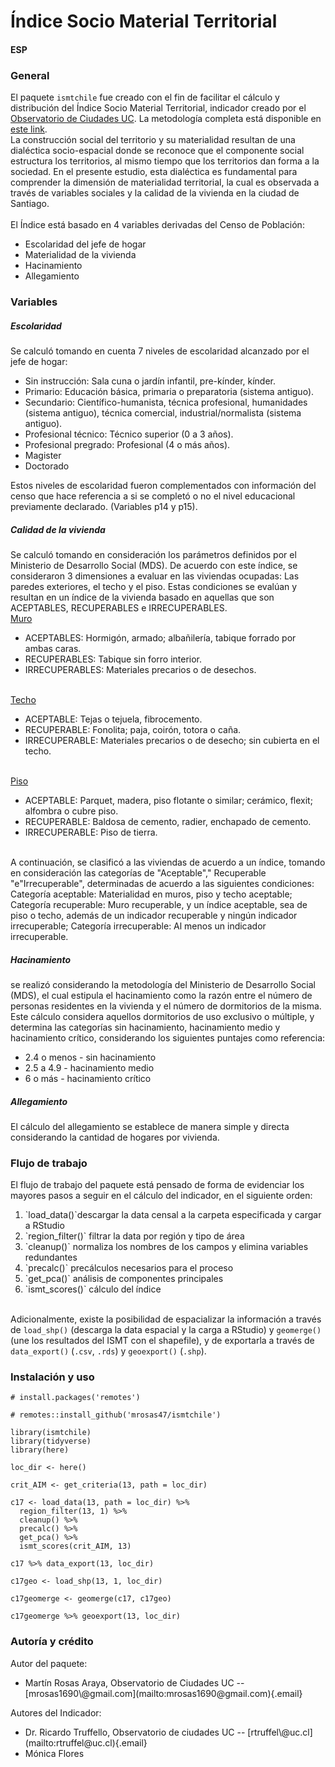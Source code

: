# Índice Socio Material Territorial

#### ESP

### General

El paquete `ismtchile` fue creado con el fin de facilitar el cálculo y distribución del Índice Socio Material Territorial, indicador creado por el <a href='https://www.observatoriodeciudades.com'> Observatorio de Ciudades UC</a>. La metodología completa está disponible en <a href='https://ideocuc-ocuc.hub.arcgis.com/datasets/6ed956450cfc4293b7d90df3ce3474e4/about'>este link</a>. </br> La construcción social del territorio y su materialidad resultan de una dialéctica socio-espacial donde se reconoce que el componente social estructura los territorios, al mismo tiempo que los territorios dan forma a la sociedad. En el presente estudio, esta dialéctica es fundamental para comprender la dimensión de materialidad territorial, la cual es observada a través de variables sociales y la calidad de la vivienda en la ciudad de Santiago. </br> </br> El Índice está basado en 4 variables derivadas del Censo de Población:

<ul>

<li>Escolaridad del jefe de hogar</li>

<li>Materialidad de la vivienda</li>

<li>Hacinamiento</li>

<li>Allegamiento</li>

</ul>

### Variables

##### <b>Escolaridad</b>

Se calculó tomando en cuenta 7 niveles de escolaridad alcanzado por el jefe de hogar:

<ul>

<li>Sin instrucción: Sala cuna o jardín infantil, pre-kínder, kínder.</li>

<li>Primario: Educación básica, primaria o preparatoria (sistema antiguo).</li>

<li>Secundario: Científico-humanista, técnica profesional, humanidades (sistema antiguo), técnica comercial, industrial/normalista (sistema antiguo).</li>

<li>Profesional técnico: Técnico superior (0 a 3 años).</li>

<li>Profesional pregrado: Profesional (4 o más años).</li>

<li>Magister</li>

<li>Doctorado</li>

</ul>

Estos niveles de escolaridad fueron complementados con información del censo que hace referencia a si se completó o no el nivel educacional previamente declarado. (Variables p14 y p15).

##### <b>Calidad de la vivienda</b>

Se calculó tomando en consideración los parámetros definidos por el Ministerio de Desarrollo Social (MDS). De acuerdo con este índice, se consideraron 3 dimensiones a evaluar en las viviendas ocupadas: Las paredes exteriores, el techo y el piso. Estas condiciones se evalúan y resultan en un índice de la vivienda basado en aquellas que son ACEPTABLES, RECUPERABLES e IRRECUPERABLES. </br> <u>Muro</u>

<ul>

<li>ACEPTABLES: Hormigón, armado; albañilería, tabique forrado por ambas caras.</li>

<li>RECUPERABLES: Tabique sin forro interior.</li>

<li>IRRECUPERABLES: Materiales precarios o de desechos.</li>

</ul>

</br> <u>Techo</u>

<ul>

<li>ACEPTABLE: Tejas o tejuela, fibrocemento.</li>

<li>RECUPERABLE: Fonolita; paja, coirón, totora o caña.</li>

<li>IRRECUPERABLE: Materiales precarios o de desecho; sin cubierta en el techo.</li>

</ul>

</br> <u>Piso</u>

<ul>

<li>ACEPTABLE: Parquet, madera, piso flotante o similar; cerámico, flexit; alfombra o cubre piso.</li>

<li>RECUPERABLE: Baldosa de cemento, radier, enchapado de cemento.</li>

<li>IRRECUPERABLE: Piso de tierra.</li>

</ul>

</br> A continuación, se clasificó a las viviendas de acuerdo a un índice, tomando en consideración las categorías de "Aceptable"," Recuperable "e"Irrecuperable", determinadas de acuerdo a las siguientes condiciones: Categoría aceptable: Materialidad en muros, piso y techo aceptable; Categoría recuperable: Muro recuperable, y un índice aceptable, sea de piso o techo, además de un indicador recuperable y ningún indicador irrecuperable; Categoría irrecuperable: Al menos un indicador irrecuperable.

##### <b>Hacinamiento</b>

se realizó considerando la metodología del Ministerio de Desarrollo Social (MDS), el cual estipula el hacinamiento como la razón entre el número de personas residentes en la vivienda y el número de dormitorios de la misma. Este cálculo considera aquellos dormitorios de uso exclusivo o múltiple, y determina las categorías sin hacinamiento, hacinamiento medio y hacinamiento crítico, considerando los siguientes puntajes como referencia: </br>

<ul>

<li>2.4 o menos - sin hacinamiento</li>

<li>2.5 a 4.9 - hacinamiento medio</li>

<li>6 o más - hacinamiento crítico</li>

</ul>

##### <b>Allegamiento</b>

El cálculo del allegamiento se establece de manera simple y directa considerando la cantidad de hogares por vivienda.

### Flujo de trabajo

El flujo de trabajo del paquete está pensado de forma de evidenciar los mayores pasos a seguir en el cálculo del indicador, en el siguiente orden: </br>

<ol>

<li>`load_data()`descargar la data censal a la carpeta especificada y cargar a RStudio</li>

<li>`region_filter()` filtrar la data por región y tipo de área</li>

<li>`cleanup()` normaliza los nombres de los campos y elimina variables redundantes</li>

<li>`precalc()` precálculos necesarios para el proceso</li>

<li>`get_pca()` análisis de componentes principales</li>

<li>`ismt_scores()` cálculo del índice</li>

</ol>

</br> Adicionalmente, existe la posibilidad de espacializar la información a través de `load_shp()` (descarga la data espacial y la carga a RStudio) y `geomerge()` (une los resultados del ISMT con el shapefile), y de exportarla a través de `data_export()` (`.csv`, `.rds`) y `geoexport()` (`.shp`).

### Instalación y uso

```
# install.packages('remotes')

# remotes::install_github('mrosas47/ismtchile')

library(ismtchile)
library(tidyverse)
library(here)

loc_dir <- here()

crit_AIM <- get_criteria(13, path = loc_dir)

c17 <- load_data(13, path = loc_dir) %>% 
  region_filter(13, 1) %>% 
  cleanup() %>% 
  precalc() %>% 
  get_pca() %>% 
  ismt_scores(crit_AIM, 13)
      
c17 %>% data_export(13, loc_dir)

c17geo <- load_shp(13, 1, loc_dir)

c17geomerge <- geomerge(c17, c17geo)

c17geomerge %>% geoexport(13, loc_dir)
```

### Autoría y crédito

Autor del paquete: </br>

<ul>

<li>Martín Rosas Araya, Observatorio de Ciudades UC -- [mrosas1690\@gmail.com](mailto:mrosas1690@gmail.com){.email}</li>

</ul>

Autores del Indicador: </br>

<ul>

<li>Dr. Ricardo Truffello, Observatorio de ciudades UC -- [rtruffel\@uc.cl](mailto:rtruffel@uc.cl){.email}</li>

<li>Mónica Flores</li>

</ul>

